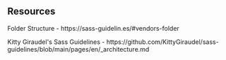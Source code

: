 <h2>Resources</h2>
<p>Folder Structure - https://sass-guidelin.es/#vendors-folder</p>
<p>Kitty Giraudel's Sass Guidelines - https://github.com/KittyGiraudel/sass-guidelines/blob/main/pages/en/_architecture.md</p>
